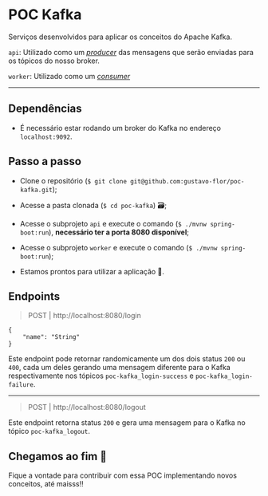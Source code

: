 # POC Kafka

Serviços desenvolvidos para aplicar os conceitos do Apache Kafka.

`api`: Utilizado como um [_producer_](https://docs.confluent.io/platform/current/clients/producer.html) das mensagens que serão enviadas para os tópicos do nosso broker. 

`worker`: Utilizado como um [_consumer_](https://docs.confluent.io/platform/current/clients/consumer.html)

---

## Dependências

- É necessário estar rodando um broker do Kafka no endereço `localhost:9092`.

## Passo a passo

- Clone o repositório (`$ git clone git@github.com:gustavo-flor/poc-kafka.git`);

- Acesse a pasta clonada (`$ cd poc-kafka`) 🗃️;

- Acesse o subprojeto `api` e execute o comando (`$ ./mvnw spring-boot:run`), **necessário ter a porta 8080 disponível**;

- Acesse o subprojeto `worker` e execute o comando (`$ ./mvnw spring-boot:run`); 

- Estamos prontos para utilizar a aplicação 🎉.

## Endpoints

> POST | http://localhost:8080/login

````json5
{
    "name": "String"
}
````

Este endpoint pode retornar randomicamente um dos dois status `200` ou `400`, cada um deles gerando uma mensagem diferente para o Kafka respectivamente nos tópicos `poc-kafka_login-success` e `poc-kafka_login-failure`.

---

> POST | http://localhost:8080/logout

Este endpoint retorna status `200` e gera uma mensagem para o Kafka no tópico `poc-kafka_logout`.

## Chegamos ao fim 🎉

Fique a vontade para contribuir com essa POC implementando novos conceitos, até maisss!!
